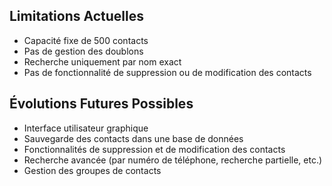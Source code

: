 ## Limitations Actuelles

- Capacité fixe de 500 contacts
- Pas de gestion des doublons
- Recherche uniquement par nom exact
- Pas de fonctionnalité de suppression ou de modification des contacts

## Évolutions Futures Possibles

- Interface utilisateur graphique
- Sauvegarde des contacts dans une base de données
- Fonctionnalités de suppression et de modification des contacts
- Recherche avancée (par numéro de téléphone, recherche partielle, etc.)
- Gestion des groupes de contacts